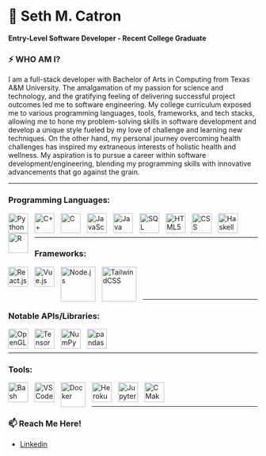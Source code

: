 <!--
**SethCatron/SethCatron** is a ✨ _special_ ✨ repository because its `README.md` (this file) appears on your GitHub profile.
-->
# 🌱 Seth M. Catron

**Entry-Level Software Developer - Recent College Graduate**

### ⚡ WHO AM I?
I am a full-stack developer with Bachelor of Arts in Computing from Texas A&M University. The amalgamation of my passion for science and technology, and the gratifying feeling of delivering successful project outcomes led me to software engineering. My college curriculum exposed me to various programming languages, tools, frameworks, and tech stacks, allowing me to hone my problem-solving skills in software development and develop a unique style fueled by my love of challenge and learning new techniques. On the other hand, my personal journey overcoming health challenges has inspired my extraneous interests of holistic health and wellness. My aspiration is to pursue a career within software development/engineering, blending my programming skills with innovative advancements that go against the grain. 

<hr />

### Programming Languages:

<img align="left" alt="Python" width="40px" title="Python" style="padding-right:10px;" src="https://cdn.jsdelivr.net/gh/devicons/devicon/icons/python/python-original.svg" />

<img align="left" alt="C++" width="40px" title="C++" style="padding-right:10px;" src="https://cdn.jsdelivr.net/gh/devicons/devicon/icons/cplusplus/cplusplus-original.svg" />

<img align="left" alt="C" width="40px" title="C" style="padding-right:10px;" src="https://cdn.jsdelivr.net/gh/devicons/devicon/icons/c/c-original.svg" />

<img align="left" alt="JavaScript" width="40px" title="JavaScript" style="padding-right:10px;" src="https://cdn.jsdelivr.net/gh/devicons/devicon/icons/javascript/javascript-original.svg" />

<img align="left" alt="Java" width="40px" title="Java" style="padding-right:10px;" src="https://cdn.jsdelivr.net/gh/devicons/devicon/icons/java/java-original.svg" />

<img align="left" alt="SQL" width="40px" title="SQL" style="padding-right:10px;" src="https://cdn.jsdelivr.net/gh/devicons/devicon/icons/postgresql/postgresql-original.svg" />

<img align="left" alt="HTML5" width="40px" title="HTML5" style="padding-right:10px;" src="https://cdn.jsdelivr.net/gh/devicons/devicon/icons/html5/html5-original.svg" />
          
<img align="left" alt="CSS" width="40px" title="CSS" style="padding-right:10px;" src="https://cdn.jsdelivr.net/gh/devicons/devicon/icons/css3/css3-original.svg" />

<img align="left" alt="Haskell" width="40px" title="Haskell" style="padding-right:10px;" src="https://cdn.jsdelivr.net/gh/devicons/devicon/icons/haskell/haskell-original.svg" />

<img align="left" alt="R" width="40px" title="R" style="padding-right:10px;" src= "https://cdn.jsdelivr.net/gh/devicons/devicon@latest/icons/r/r-original.svg" />

<br />
<br />
<hr />

### Frameworks:

<img align="left" alt="React.js" width="40px" title="React.js" style="padding-right:10px;" src="https://cdn.jsdelivr.net/gh/devicons/devicon/icons/react/react-original.svg" />

<img align="left" alt="Vue.js" width="40px" title="Vue.js" style="padding-right:10px;" src="https://cdn.jsdelivr.net/gh/devicons/devicon/icons/vuejs/vuejs-original-wordmark.svg" />

<img align="left" alt="Node.js" width="70px" title="Node.js" style="padding-right:10px;" src="https://cdn.jsdelivr.net/gh/devicons/devicon/icons/nodejs/nodejs-original-wordmark.svg" />          

<img align="left" alt="TailwindCSS" width="70px" title="TailwindCSS" style="padding-right:10px;" src="https://cdn.jsdelivr.net/gh/devicons/devicon/icons/tailwindcss/tailwindcss-original-wordmark.svg" />

<br />
<br />
<br />
<hr />

### Notable APIs/Libraries:

<img align="left" alt="OpenGL" width="40px" title="OpenGL" style="padding-right:10px;" src="https://cdn.jsdelivr.net/gh/devicons/devicon/icons/opengl/opengl-original.svg" />

<img align="left" alt="TensorFlow" width="40px" title="TensorFlow" style="padding-right:10px;" src="https://cdn.jsdelivr.net/gh/devicons/devicon/icons/tensorflow/tensorflow-original.svg" />

<img align="left" alt="NumPy" width="40px" title="NumPy" style="padding-right:10px;" src="https://cdn.jsdelivr.net/gh/devicons/devicon@latest/icons/numpy/numpy-original.svg" />

<img align="left" alt="pandas" width="40px" title="pandas" style="padding-right:10px;" src="https://cdn.jsdelivr.net/gh/devicons/devicon@latest/icons/pandas/pandas-original-wordmark.svg" />




          

<br />
<br />
<hr />

### Tools:

<img align="left" alt="Bash" width="40px" title="Bash" style="padding-right:10px;" src= "https://cdn.jsdelivr.net/gh/devicons/devicon@latest/icons/bash/bash-original.svg" />

<img align="left" alt="VS Code" width="40px" title="VS Code" style="padding-right:10px;" src= "https://cdn.jsdelivr.net/gh/devicons/devicon/icons/vscode/vscode-original.svg" />

<img align="left" alt="Docker" width="50px" title="Docker" style="padding-right:10px;" src= "https://cdn.jsdelivr.net/gh/devicons/devicon@latest/icons/docker/docker-original.svg" />

<img align="left" alt="Heroku" width="40px" title="Heroku" style="padding-right:10px;" src="https://cdn.jsdelivr.net/gh/devicons/devicon/icons/heroku/heroku-original.svg" />

<img align="left" alt="Jupyter Notebook" width="40px" title="Jupyter Notebook" style="padding-right:10px;" src="https://cdn.jsdelivr.net/gh/devicons/devicon/icons/jupyter/jupyter-original-wordmark.svg" />

<img align="left" alt="CMake" width="40px" title="CMake" style="padding-right:10px;" src="https://cdn.jsdelivr.net/gh/devicons/devicon/icons/cmake/cmake-original.svg" />

<br />
<br />
<hr />

### 📫 Reach Me Here!
- [Linkedin](https://www.linkedin.com/in/seth-catron)
